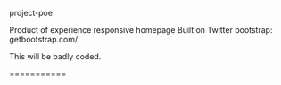 project-poe

Product of experience responsive homepage
Built on Twitter bootstrap: getbootstrap.com/‎

This will be badly coded. 

===========
